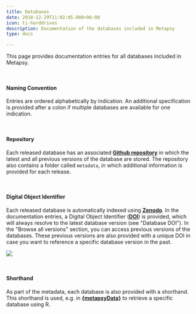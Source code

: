 ```yaml
---
title: Databases
date: 2018-12-29T11:02:05.000+06:00
icon: ti-harddrives
description: Documentation of the databases included in Metapsy
type: docs

---
```

This page provides documentation entries for all databases included in Metapsy.

<br>

#### Naming Convention

Entries are ordered alphabetically by indication. An additional specification is provided after a colon if multiple databases are available for one indication.

<br>

#### Repository

Each released database has an associated [**Github repository**](https://github.com/metapsy-project) in which the latest and all previous versions of the database are stored. The repository also contains a folder called `metadata`, in which additional information is provided for each release.

<br>

#### Digital Object Identifier

Each released database is automatically indexed using [**Zenodo**](https://www.zenodo.org). In the documentation entries, a Digital Object Identifier ([**DOI**](https://en.wikipedia.org/wiki/Digital_object_identifier)) is provided, which will always resolve to the latest database version (see "Database DOI"). In the "Browse all versions" section, you can access previous versions of the databases. These previous versions are also provided with a unique DOI in case you want to reference a specific database version in the past.

![](/uploads/browse.png)

<br>

#### Shorthand

As part of the metadata, each database is also provided with a shorthand. This shorthand is used, e.g. in [**{metapsyData}**](https://www.metapsy.org/r-package) to retrieve a specific database using R.

<br></br>